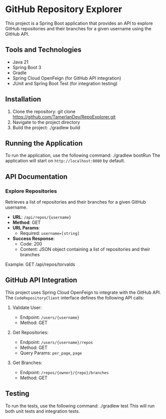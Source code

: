# GitHub Repository Explorer

This project is a Spring Boot application that provides an API to explore GitHub repositories and their branches for a given username using the GitHub API.

## Tools and Technologies

- Java 21
- Spring Boot 3
- Gradle
- Spring Cloud OpenFeign (for GitHub API integration)
- JUnit and Spring Boot Test (for integration testing)

## Installation

1. Clone the repository: git clone https://github.com/TamerlanDev/RepoExplorer.git
2. Navigate to the project directory
3. Build the project: ./gradlew build
## Running the Application

To run the application, use the following command: ./gradlew bootRun
The application will start on `http://localhost:8080` by default.

## API Documentation

### Explore Repositories

Retrieves a list of repositories and their branches for a given GitHub username.

- **URL**: `/api/repos/{username}`
- **Method**: GET
- **URL Params**:
    - Required: `username=[string]`
- **Success Response**:
    - Code: 200
    - Content: JSON object containing a list of repositories and their branches

Example: GET /api/repos/torvalds

## GitHub API Integration

This project uses Spring Cloud OpenFeign to integrate with the GitHub API. The `CodeRepositoryClient` interface defines the following API calls:

1. Validate User:
    - Endpoint: `/users/{username}`
    - Method: GET

2. Get Repositories:
    - Endpoint: `/users/{username}/repos`
    - Method: GET
    - Query Params: `per_page`, `page`

3. Get Branches:
    - Endpoint: `/repos/{owner}/{repo}/branches`
    - Method: GET

## Testing

To run the tests, use the following command: ./gradlew test
This will run both unit tests and integration tests.

